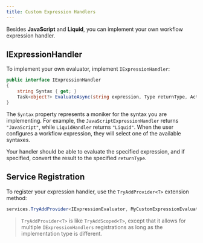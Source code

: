 ```yaml
---
title: Custom Expression Handlers
---
```


Besides **JavaScript** and **Liquid**, you can implement your own workflow expression handler.

## IExpressionHandler

To implement your own evaluator, implement `IExpressionHandler`:

```c#
public interface IExpressionHandler
{
    string Syntax { get; }
    Task<object?> EvaluateAsync(string expression, Type returnType, ActivityExecutionContext context, CancellationToken cancellationToken);
}
```

The `Syntax` property represents a moniker for the syntax you are implementing. For example, the `JavaScriptExpressionHandler` returns `"JavaScript"`, while `LiquidHandler` returns `"Liquid"`.
When the user configures a workflow expression, they will select one of the available syntaxes.
 
Your handler should be able to evaluate the specified expression, and if specified, convert the result to the specified `returnType`.

## Service Registration

To register your expression handler, use the `TryAddProvider<T>` extension method:

```c#
services.TryAddProvider<IExpressionEvaluator, MyCustomExpressionEvaluator>(ServiceLifetime.Scoped);
```

> `TryAddProvider<T>` is like `TryAddScoped<T>`, except that it allows for multiple `IExpressionHandlers` registrations as long as the implementation type is different.